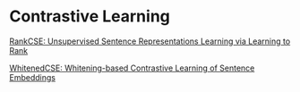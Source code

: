 # Contrastive Learning

[RankCSE: Unsupervised Sentence Representations Learning via Learning to Rank](https://arxiv.org/pdf/2305.16726.pdf)



[WhitenedCSE: Whitening-based Contrastive Learning of Sentence Embeddings](https://arxiv.org/pdf/2305.17746.pdf)